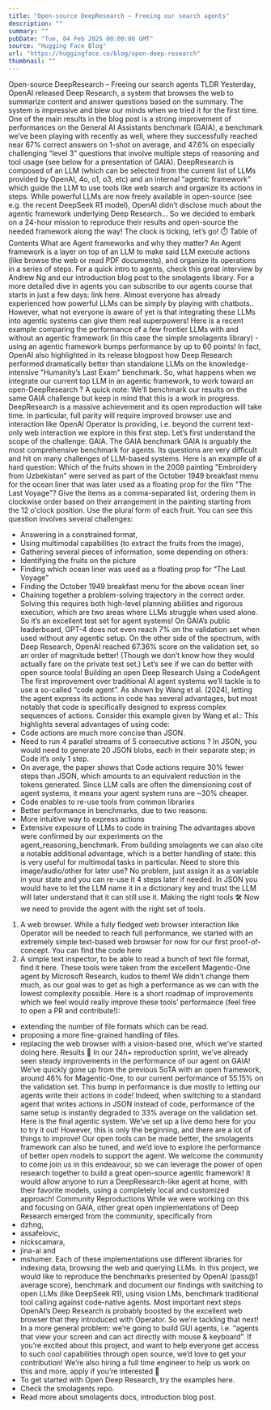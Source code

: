 ```yaml
---
title: "Open-source DeepResearch – Freeing our search agents"
description: ""
summary: ""
pubDate: "Tue, 04 Feb 2025 00:00:00 GMT"
source: "Hugging Face Blog"
url: "https://huggingface.co/blog/open-deep-research"
thumbnail: ""
---
```


Open-source DeepResearch – Freeing our search agents
TLDR
Yesterday, OpenAI released Deep Research, a system that browses the web to summarize content and answer questions based on the summary. The system is impressive and blew our minds when we tried it for the first time.
One of the main results in the blog post is a strong improvement of performances on the General AI Assistants benchmark (GAIA), a benchmark we’ve been playing with recently as well, where they successfully reached near 67% correct answers on 1-shot on average, and 47.6% on especially challenging “level 3” questions that involve multiple steps of reasoning and tool usage (see below for a presentation of GAIA).
DeepResearch is composed of an LLM (which can be selected from the current list of LLMs provided by OpenAI, 4o, o1, o3, etc) and an internal “agentic framework” which guide the LLM to use tools like web search and organize its actions in steps.
While powerful LLMs are now freely available in open-source (see e.g. the recent DeepSeek R1 model), OpenAI didn’t disclose much about the agentic framework underlying Deep Research…
So we decided to embark on a 24-hour mission to reproduce their results and open-source the needed framework along the way!
The clock is ticking, let’s go! ⏱️
Table of Contents
What are Agent frameworks and why they matter?
An Agent framework is a layer on top of an LLM to make said LLM execute actions (like browse the web or read PDF documents), and organize its operations in a series of steps. For a quick intro to agents, check this great interview by Andrew Ng and our introduction blog post to the smolagents library. For a more detailed dive in agents you can subscribe to our agents course that starts in just a few days: link here.
Almost everyone has already experienced how powerful LLMs can be simply by playing with chatbots.. However, what not everyone is aware of yet is that integrating these LLMs into agentic systems can give them real superpowers!
Here is a recent example comparing the performance of a few frontier LLMs with and without an agentic framework (in this case the simple smolagents library) - using an agentic framework bumps performance by up to 60 points!
In fact, OpenAI also highlighted in its release blogpost how Deep Research performed dramatically better than standalone LLMs on the knowledge-intensive "Humanity’s Last Exam" benchmark.
So, what happens when we integrate our current top LLM in an agentic framework, to work toward an open-DeepResearch
?
A quick note: We’ll benchmark our results on the same GAIA challenge but keep in mind that this is a work in progress. DeepResearch is a massive achievement and its open reproduction will take time. In particular, full parity will require improved browser use and interaction like OpenAI Operator is providing, i.e. beyond the current text-only web interaction we explore in this first step.
Let’s first understand the scope of the challenge: GAIA.
The GAIA benchmark
GAIA is arguably the most comprehensive benchmark for agents. Its questions are very difficult and hit on many challenges of LLM-based systems. Here is an example of a hard question:
Which of the fruits shown in the 2008 painting "Embroidery from Uzbekistan" were served as part of the October 1949 breakfast menu for the ocean liner that was later used as a floating prop for the film "The Last Voyage"? Give the items as a comma-separated list, ordering them in clockwise order based on their arrangement in the painting starting from the 12 o'clock position. Use the plural form of each fruit.
You can see this question involves several challenges:
- Answering in a constrained format,
- Using multimodal capabilities (to extract the fruits from the image),
- Gathering several pieces of information, some depending on others:
- Identifying the fruits on the picture
- Finding which ocean liner was used as a floating prop for “The Last Voyage”
- Finding the October 1949 breakfast menu for the above ocean liner
- Chaining together a problem-solving trajectory in the correct order.
Solving this requires both high-level planning abilities and rigorous execution, which are two areas where LLMs struggle when used alone.
So it’s an excellent test set for agent systems!
On GAIA’s public leaderboard, GPT-4 does not even reach 7% on the validation set when used without any agentic setup. On the other side of the spectrum, with Deep Research, OpenAI reached 67.36% score on the validation set, so an order of magnitude better! (Though we don’t know how they would actually fare on the private test set.)
Let’s see if we can do better with open source tools!
Building an open Deep Research
Using a CodeAgent
The first improvement over traditional AI agent systems we’ll tackle is to use a so-called “code agent”. As shown by Wang et al. (2024), letting the agent express its actions in code has several advantages, but most notably that code is specifically designed to express complex sequences of actions.
Consider this example given by Wang et al.:
This highlights several advantages of using code:
- Code actions are much more concise than JSON.
- Need to run 4 parallel streams of 5 consecutive actions ? In JSON, you would need to generate 20 JSON blobs, each in their separate step; in Code it’s only 1 step.
- On average, the paper shows that Code actions require 30% fewer steps than JSON, which amounts to an equivalent reduction in the tokens generated. Since LLM calls are often the dimensioning cost of agent systems, it means your agent system runs are ~30% cheaper.
- Code enables to re-use tools from common libraries
- Better performance in benchmarks, due to two reasons:
- More intuitive way to express actions
- Extensive exposure of LLMs to code in training
The advantages above were confirmed by our experiments on the agent_reasoning_benchmark.
From building smolagents
we can also cite a notable additional advantage, which is a better handling of state: this is very useful for multimodal tasks in particular. Need to store this image/audio/other for later use? No problem, just assign it as a variable in your state and you can re-use it 4 steps later if needed. In JSON you would have to let the LLM name it in a dictionary key and trust the LLM will later understand that it can still use it.
Making the right tools 🛠️
Now we need to provide the agent with the right set of tools.
1. A web browser. While a fully fledged web browser interaction like Operator will be needed to reach full performance, we started with an extremely simple text-based web browser for now for our first proof-of-concept. You can find the code here
2. A simple text inspector, to be able to read a bunch of text file format, find it here.
These tools were taken from the excellent Magentic-One agent by Microsoft Research, kudos to them! We didn’t change them much, as our goal was to get as high a performance as we can with the lowest complexity possible.
Here is a short roadmap of improvements which we feel would really improve these tools’ performance (feel free to open a PR and contribute!):
- extending the number of file formats which can be read.
- proposing a more fine-grained handling of files.
- replacing the web browser with a vision-based one, which we’ve started doing here.
Results 🏅
In our 24h+ reproduction sprint, we’ve already seen steady improvements in the performance of our agent on GAIA!
We’ve quickly gone up from the previous SoTA with an open framework, around 46% for Magentic-One, to our current performance of 55.15% on the validation set.
This bump in performance is due mostly to letting our agents write their actions in code! Indeed, when switching to a standard agent that writes actions in JSON instead of code, performance of the same setup is instantly degraded to 33% average on the validation set.
Here is the final agentic system.
We’ve set up a live demo here for you to try it out!
However, this is only the beginning, and there are a lot of things to improve! Our open tools can be made better, the smolagents framework can also be tuned, and we’d love to explore the performance of better open models to support the agent.
We welcome the community to come join us in this endeavour, so we can leverage the power of open research together to build a great open-source agentic framework! It would allow anyone to run a DeepResearch-like agent at home, with their favorite models, using a completely local and customized approach!
Community Reproductions
While we were working on this and focusing on GAIA, other great open implementations of Deep Research emerged from the community, specifically from
- dzhng,
- assafelovic,
- nickscamara,
- jina-ai and
- mshumer.
Each of these implementations use different libraries for indexing data, browsing the web and querying LLMs. In this project, we would like to reproduce the benchmarks presented by OpenAI (pass@1 average score), benchmark and document our findings with switching to open LLMs (like DeepSeek R1), using vision LMs, benchmark traditional tool calling against code-native agents.
Most important next steps
OpenAI’s Deep Research is probably boosted by the excellent web browser that they introduced with Operator.
So we’re tackling that next! In a more general problem: we’re going to build GUI agents, i.e. “agents that view your screen and can act directly with mouse & keyboard”. If you’re excited about this project, and want to help everyone get access to such cool capabilities through open source, we’d love to get your contribution!
We’re also hiring a full time engineer to help us work on this and more, apply if you’re interested 🙂
- To get started with Open Deep Research, try the examples here.
- Check the smolagents repo.
- Read more about smolagents docs, introduction blog post.